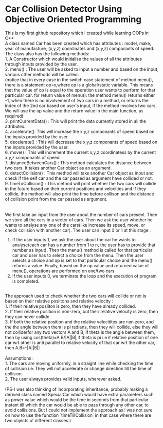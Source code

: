 # Car Collision Detector Using Objective Oriented Programming
This is my first github repository which I created while learning OOPs in C++<br>
A class named Car has been created which has attributes : model, make, year of manufacture, (x,y,z) coordinates and (x,y,z) componants of speed.<br>
The class also has the following methods:<br>
        1. A Constructor which would initialise the values of all the attributes through inputs provided by the user.<br>
        2. menu() : The user will be asked to input a number and based on the input, various other methods will be called.<br>
                    (notice that in every case in the switch case statement of method menu(), there is a statement op=x,where op is a global/static variable. This means that the value of op is equal to the operation user
                    wants to perform for that particular car. 
                    for return value of menu(): the method menu() returns either -1, when there is no involvement of two cars in a method, or returns 
                    the index of the 2nd car based on user's input, if the method involves two cars. We will use the op value and the return value in the main
                    function, as required)<br>
        3. printCurrentData() : This will print the data currently stored in all the attributes.<br>
        4. accelerate(): This will increase the x,y,z componants of speed based on the inputs provided by the user.<br>
        5. decelerate() : This will decrease the x,y,z componants of speed based on the inputs provided by the user.<br>
        6. move() : This will increment the current x,y,z coordinatess by the current x,y,z componants of speed.<br>
        7. distanceBetweenCars() : This method calculates the distance between two cars. It takes another Car object as an argument.<br>
        8. detectCollision() : This method will take another Car object as input and check if the self car and the car passed as argument have collided or not.<br>
        9. timeToCollision() : This method will print whether the two cars will collide in the future based on their current positions and velocities
                               and if they collide, the method will also print the time before collison and the distance of collision point from the car
                               passed as argument.<br>
<br>                               
We first take an input from the user about the number of cars present. Then we store all the cars in a vector of cars. Then we ask the user whether he wants to analyse any one of the cars(like increase its speed, move, or check collision with another car). The user can input 0 or 1 at this stage : <br>
1. If the user inputs 1, we ask the user about the car he wants to analyse(each car has a number from 1 to n, the user has to provide that number as input). Then the menu() method is called for that particular car and user has to select a choice from the menu. Then the user selects a choice and op is set to that particular choice and the menu() returns a value. Finally, based on the op value and returned value of menu(), operations are performed on one/two cars<br>
2. If the user inputs 0, we terminate the loop and the execution of program is completed. <br>
<br>
The approach used to check whether the two cars will collide or not is based on their relative posiitons and relative velocity :<br> 
       1. If their relative posiiton is zero, then they have already collided.<br>
       2. If their relative position is non-zero, but their relative velocity is zero, then they can never collide<br>
       3. If both the relative position and the relative velocitites are non zero, and the the angle between them is pi radians, then they will collide, else they
          will not collide(for any two vectors A and B, if theta is the angle between them, then by using cos(theta)=A.B/|A||B|,if theta is pi i.e if relative position of one car wrt other is anti parallel to relative velocity of
          that car wrt the other car, then A.B=-|A||B|)<br>
<br>
Assumptions :<br>
      1. The cars are moving uniformly, in a straight line while checking the time of collision i.e. They will not accelerate or change direction till the time of collision.<br>
      2. The user always provides valid inputs, wherever asked.<br>
      <br>
(PS-I was also thinking of incorporating inheritance, probably making a derived class named SpecialCar which would have extra parameters such as power value which would be the time in seconds from that particular instant till which the car would be able to pass through any other car, to avoid collisions. But I could not implement the approach as I was not sure on how to use the function `timeTillCollision` in that case where there are two objects of different classes.)
